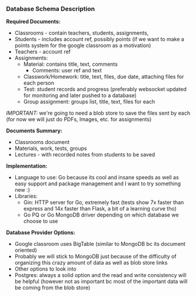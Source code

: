 ### Database Schema Description

**Required Documents:**
 * Classrooms - contain teachers, students, assignments, 
 * Students - includes account ref, possibly points (if we want to make a points system for the google classroom as a motivation)
 * Teachers - account ref
 * Assignments:
   * Material: contains title, text, comments
     * Comments: user ref and text
   * Classwork/Homework: title, text, files, due date, attaching files for each person
   * Test: student records and progress (preferably websocket updated for monitoring and later pushed to a database)
   * Group assignment: groups list, title, text, files for each

_IMPORTANT:_ we're going to need a blob store to save the files sent by each (for now we will just do PDFs, Images, etc. for assignments)

**Documents Summary:**
 * Classrooms document
 * Materials, work, tests, groups
 * Lectures - with recorded notes from students to be saved


**Implementation:**
 * Language to use: Go because its cool and insane speeds as well as easy support and package management and I want to try something new :)
 * Libraries:
   * Gin: HTTP server for Go, extremely fast (tests show 7x faster than express and 14x faster than Flask, a bit of a learning curve tho)
   * Go PQ or Go MongoDB driver depending on which database we choose to use

**Database Provider Options:**
 * Google classroom uses BigTable (similar to MongoDB bc its document oriented)
 * Probably we will stick to MongoDB just because of the difficulty of organizing this crazy amount of data as well as blob store links
 * Other options to look into
 * Postgres: always a solid option and the read and write consistency will be helpful (however not as important bc most of the important data will be coming from the blob store)